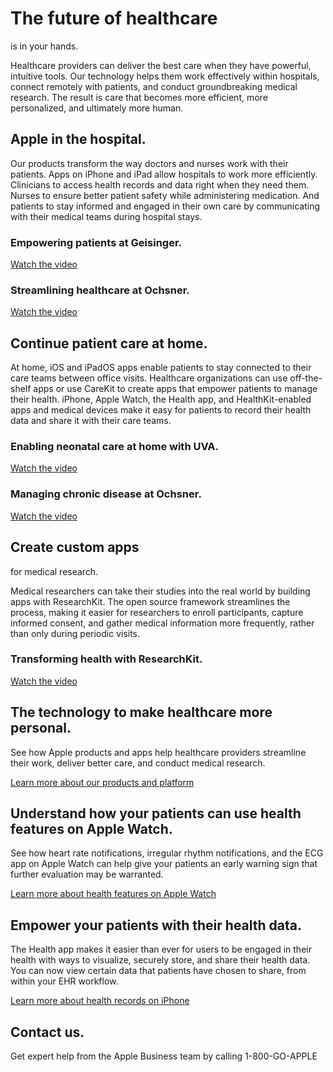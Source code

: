 # The future of healthcare

is in your hands.

Healthcare providers can deliver the best care when they have powerful, intuitive tools.  Our technology helps them work effectively within hospitals, connect remotely with patients, and conduct groundbreaking medical research. The result is care that becomes more efficient, more personalized, and ultimately more human.

## Apple in the hospital.

Our products transform the way doctors and nurses work with their patients. Apps on iPhone and iPad allow hospitals to work more efficiently. Clinicians to access health records and data right when they need them. Nurses to ensure better patient safety while administering medication. And patients to stay informed and engaged in their own care by communicating with their medical teams during hospital stays.

### Empowering patients at Geisinger.

[Watch the video](https://www.apple.com/105/media/us/healthcare/2018/b961bE48_d511_4812_8dee_e470452375a3/films/geisinger/healthcare-geisinger-tpl-cc-us-20180503_1280x720h.mp4)

### Streamlining healthcare at Ochsner.

[Watch the video](https://www.apple.com/105/media/us/business/2015/6d4fa492_02f8_41e8_9da0_f8d2d46a3fc0/oschner/inpatient/ochsner-inpatient-cc-us-20151217_r848-9dwc.mov)

## Continue patient care at home.

At home, iOS and iPadOS apps enable patients to stay connected to their care teams between office visits. Healthcare organizations can use off-the-shelf apps or use CareKit to create apps that empower patients to manage their health. iPhone, Apple Watch, the Health app, and HealthKit-enabled apps and medical devices make it easy for patients to record their health data and share it with their care teams.

### Enabling neonatal care at home with UVA.

[Watch the video](https://www.apple.com/105/media/us/healthcare/2019/cE249dd1_58dc_487a_880b_6a1bc197cc43/films/uva-childrens-hospital/healthcare-uva-childrens-hospital-tpl-cc-us-20190307_1280x720h.mp4)

### Managing chronic disease at Ochsner.

[Watch the video](https://www.apple.com/105/media/us/business/2015/6d4fa492_02f8_41e8_9da0_f8d2d46a3fc0/oschner/outpatient/ochsner-outpatient-cc-us-20151217_r848-9dwc.mov)

## Create custom apps

for medical research.

Medical researchers can take their studies into the real world by building apps with ResearchKit. The open source framework streamlines the process, making it easier for researchers to enroll participants, capture informed consent, and gather medical information more frequently, rather than only during periodic visits.

### Transforming health with ResearchKit.

[Watch the video](https://www.apple.com/105/media/us/researchkit/2016/a63aa7d4_e6fd_483f_a59d_d962016c8093/films/carekit/researchkit-carekit-cc-us-20160321_r848-9dwc.mov)

## The technology to make healthcare more personal.

See how Apple products and apps help healthcare providers streamline their work, deliver better care, and conduct medical research.

[Learn more about our products and platform](https://www.apple.com/healthcare/products-platform/)

## Understand how your patients can use health features on Apple&nbsp;Watch.

See how heart rate notifications, irregular rhythm notifications, and the ECG app on Apple&nbsp;Watch can help give your patients an early warning sign that further evaluation may be warranted.

[Learn more about health features on Apple&nbsp;Watch](https://www.apple.com/healthcare/apple-watch/)

## Empower your patients with their health&nbsp;data.

The Health app makes it easier than ever for users to be engaged in their health with ways to visualize, securely store, and share their health data. You can now view certain data that patients have chosen to share, from within your EHR workflow.

[Learn more about health records on iPhone](https://www.apple.com/healthcare/health-records/)

## Contact us.

Get expert help from the Apple Business team by calling 1-800-GO-APPLE
